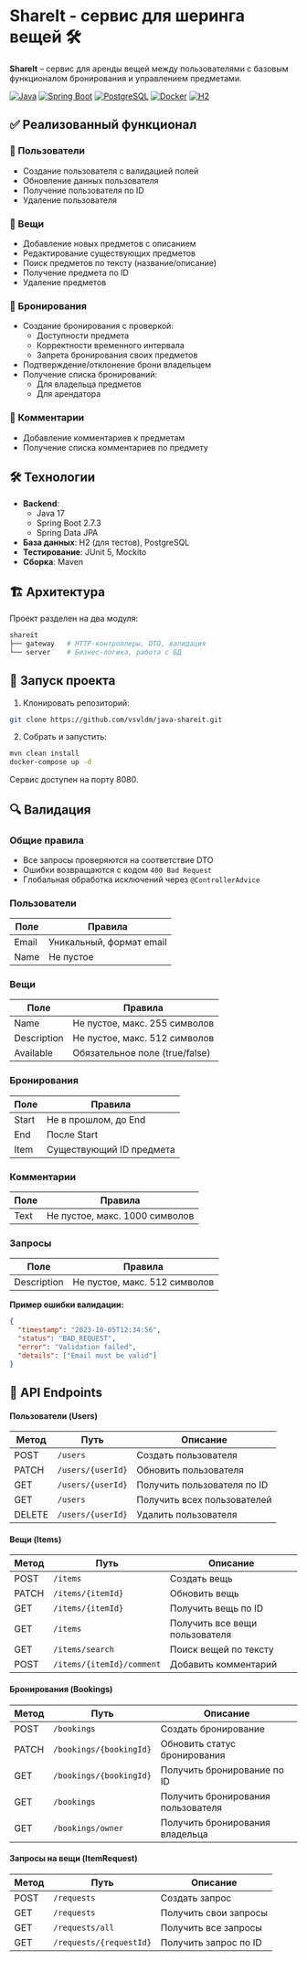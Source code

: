
# ShareIt - сервис для шеринга вещей 🛠️

**ShareIt** – сервис для аренды вещей между пользователями с базовым функционалом бронирования и управлением предметами.

[![Java](https://img.shields.io/badge/Java-17%2B-blue?logo=java)](https://www.java.com/)
[![Spring Boot](https://img.shields.io/badge/Spring_Boot-3.1.0-green?logo=spring)](https://spring.io/projects/spring-boot)
[![PostgreSQL](https://img.shields.io/badge/PostgreSQL-15.3-blue?logo=postgresql)](https://www.postgresql.org/)
[![Docker](https://img.shields.io/badge/Docker-24.0.5-blue?logo=docker)](https://www.docker.com/)
[![H2](https://img.shields.io/badge/H2-Database-blue)](https://www.h2database.com/)

## ✅ Реализованный функционал

### 👤 Пользователи
- Создание пользователя с валидацией полей
- Обновление данных пользователя
- Получение пользователя по ID
- Удаление пользователя

### 🧳 Вещи
- Добавление новых предметов с описанием
- Редактирование существующих предметов
- Поиск предметов по тексту (название/описание)
- Получение предмета по ID
- Удаление предметов

### 📅 Бронирования
- Создание бронирования с проверкой:
    - Доступности предмета
    - Корректности временного интервала
    - Запрета бронирования своих предметов
- Подтверждение/отклонение брони владельцем
- Получение списка бронирований:
    - Для владельца предметов
    - Для арендатора

### 💬 Комментарии
- Добавление комментариев к предметам
- Получение списка комментариев по предмету

## 🛠️ Технологии
- **Backend**:
    - Java 17
    - Spring Boot 2.7.3
    - Spring Data JPA
- **База данных**: H2 (для тестов), PostgreSQL
- **Тестирование**: JUnit 5, Mockito
- **Сборка**: Maven



## 🏗️ Архитектура
Проект разделен на два модуля:
```bash
shareit
├── gateway   # HTTP-контроллеры, DTO, валидация
└── server    # Бизнес-логика, работа с БД
```
## 🚀 Запуск проекта
1. Клонировать репозиторий:
```bash
git clone https://github.com/vsvldm/java-shareit.git
```
2. Собрать и запустить:
```bash
mvn clean install
docker-compose up -d
```
Сервис доступен на порту 8080.

## 🔍 Валидация
### Общие правила
- Все запросы проверяются на соответствие DTO
- Ошибки возвращаются с кодом `400 Bad Request`
- Глобальная обработка исключений через `@ControllerAdvice`

### Пользователи
| Поле    | Правила                          |
|---------|----------------------------------|
| Email   | Уникальный, формат email         |
| Name    | Не пустое                        |

### Вещи
| Поле         | Правила                          |
|--------------|----------------------------------|
| Name         | Не пустое, макс. 255 символов    |
| Description  | Не пустое, макс. 512 символов    |
| Available    | Обязательное поле (true/false)   |

### Бронирования
| Поле    | Правила                          |
|---------|----------------------------------|
| Start   | Не в прошлом, до End             |
| End     | После Start                      |
| Item    | Существующий ID предмета         |

### Комментарии
| Поле    | Правила                          |
|---------|----------------------------------|
| Text    | Не пустое, макс. 1000 символов   |

### Запросы
| Поле         | Правила                          |
|--------------|----------------------------------|
| Description  | Не пустое, макс. 512 символов    |

**Пример ошибки валидации:**
```json
{
  "timestamp": "2023-10-05T12:34:56",
  "status": "BAD_REQUEST",
  "error": "Validation failed",
  "details": ["Email must be valid"]
}
```

## 📡 API Endpoints
#### Пользователи (Users)
| Метод  | Путь                | Описание                     |
|--------|---------------------|------------------------------|
| POST   | `/users`            | Создать пользователя         |
| PATCH  | `/users/{userId}`   | Обновить пользователя        |
| GET    | `/users/{userId}`   | Получить пользователя по ID  |
| GET    | `/users`            | Получить всех пользователей  |
| DELETE | `/users/{userId}`   | Удалить пользователя         |

#### Вещи (Items)
| Метод  | Путь                     | Описание                           |
|--------|--------------------------|------------------------------------|
| POST   | `/items`                 | Создать вещь                       |
| PATCH  | `/items/{itemId}`        | Обновить вещь                      |
| GET    | `/items/{itemId}`        | Получить вещь по ID                |
| GET    | `/items`                 | Получить все вещи пользователя     |
| GET    | `/items/search`          | Поиск вещей по тексту              |
| POST   | `/items/{itemId}/comment`| Добавить комментарий               |

#### Бронирования (Bookings)
| Метод  | Путь                     | Описание                           |
|--------|--------------------------|------------------------------------|
| POST   | `/bookings`              | Создать бронирование               |
| PATCH  | `/bookings/{bookingId}`  | Обновить статус бронирования       |
| GET    | `/bookings/{bookingId}`  | Получить бронирование по ID        |
| GET    | `/bookings`              | Получить бронирования пользователя |
| GET    | `/bookings/owner`        | Получить бронирования владельца    |

#### Запросы на вещи (ItemRequest)
| Метод  | Путь                     | Описание                           |
|--------|--------------------------|------------------------------------|
| POST   | `/requests`              | Создать запрос                     |
| GET    | `/requests`              | Получить свои запросы              |
| GET    | `/requests/all`          | Получить все запросы               |
| GET    | `/requests/{requestId}`  | Получить запрос по ID              |

